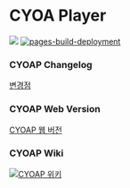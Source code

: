 # CYOA Player

<img src="https://img.shields.io/github/v/release/n7484443/cyoap_flutter"></img>
[![pages-build-deployment](https://github.com/n7484443/cyoap_flutter/actions/workflows/pages/pages-build-deployment/badge.svg?branch=gh-pages)](https://github.com/n7484443/cyoap_flutter/actions/workflows/pages/pages-build-deployment)

### CYOAP Changelog
[변경점](https://github.com/n7484443/cyoap_flutter/blob/main/CHANGELOG.md)

### CYOAP Web Version
[CYOAP 웹 버전](https://n7484443.github.io/cyoap_flutter/)


### CYOAP Wiki
[![CYOAP 위키](https://img.shields.io/badge/wiki-documentation-forestgreen)](https://github.com/n7484443/cyoap_flutter/wiki)
